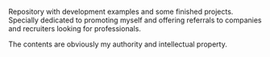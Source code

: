 Repository with development examples and some finished projects. Specially dedicated to promoting myself and offering referrals to companies and recruiters looking for professionals.

The contents are obviously my authority and intellectual property.
